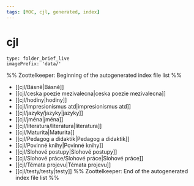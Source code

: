 ```yaml
---
tags: [MOC, cjl, generated, index]
---
```

# cjl
```ccard
type: folder_brief_live
imagePrefix: 'data/'
```
%% Zoottelkeeper: Beginning of the autogenerated index file list  %%
-  [[cjl/Básně|Básně]]
-  [[cjl/ceska poezie mezivalecna|ceska poezie mezivalecna]]
-  [[cjl/hodiny|hodiny]]
-  [[cjl/impresionismus atd|impresionismus atd]]
-  [[cjl/jazyky/jazyky|jazyky]]
-  [[cjl/jména|jména]]
-  [[cjl/literatura/literatura|literatura]]
-  [[cjl/Maturita|Maturita]]
-  [[cjl/Pedagog a didaktik|Pedagog a didaktik]]
-  [[cjl/Povinné knihy|Povinné knihy]]
-  [[cjl/Slohové postupy|Slohové postupy]]
-  [[cjl/Slohové práce/Slohové práce|Slohové práce]]
-  [[cjl/Témata projevu|Témata projevu]]
-  [[cjl/testy/testy|testy]]
%% Zoottelkeeper: End of the autogenerated index file list  %%
